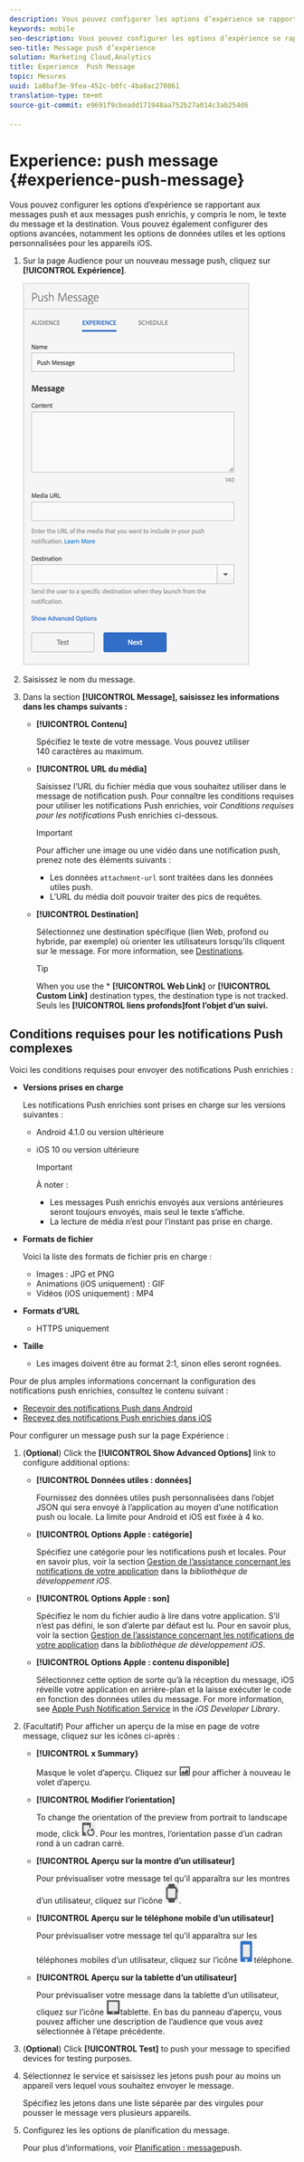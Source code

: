 ```yaml
---
description: Vous pouvez configurer les options d’expérience se rapportant aux messages push et aux messages push enrichis, y compris le nom, le texte du message et la destination. Vous pouvez également configurer des options avancées, notamment les options de données utiles et les options personnalisées pour les appareils iOS.
keywords: mobile
seo-description: Vous pouvez configurer les options d’expérience se rapportant aux messages push et aux messages push enrichis, y compris le nom, le texte du message et la destination. Vous pouvez également configurer des options avancées, notamment les options de données utiles et les options personnalisées pour les appareils iOS.
seo-title: Message push d’expérience
solution: Marketing Cloud,Analytics
title: Experience  Push Message
topic: Mesures
uuid: 1a8baf3e-9fea-452c-b0fc-4ba8ac270861
translation-type: tm+mt
source-git-commit: e9691f9cbeadd171948aa752b27a014c3ab254d6

---
```



# Experience: push message {#experience-push-message}

Vous pouvez configurer les options d’expérience se rapportant aux messages push et aux messages push enrichis, y compris le nom, le texte du message et la destination. Vous pouvez également configurer des options avancées, notamment les options de données utiles et les options personnalisées pour les appareils iOS.

1. Sur la page Audience pour un nouveau message push, cliquez sur **[!UICONTROL Expérience]**.

   ![écran de message push d’expérience](assets/experience-push-message.png)

1. Saisissez le nom du message.
1. Dans la section **[!UICONTROL Message], saisissez les informations dans les champs suivants :**

   * **[!UICONTROL Contenu]**

      Spécifiez le texte de votre message. Vous pouvez utiliser 140 caractères au maximum.

   * **[!UICONTROL URL du média]**

      Saisissez l’URL du fichier média que vous souhaitez utiliser dans le message de notification push. Pour connaître les conditions requises pour utiliser les notifications Push enrichies, voir *Conditions requises pour les notifications* Push enrichies ci-dessous.

      >[!IMPORTANT]
      >
      >Pour afficher une image ou une vidéo dans une notification push, prenez note des éléments suivants :
      > * Les données `attachment-url` sont traitées dans les données utiles push.
      > * L’URL du média doit pouvoir traiter des pics de requêtes.


   * **[!UICONTROL Destination]**

      Sélectionnez une destination spécifique (lien Web, profond ou hybride, par exemple) où orienter les utilisateurs lorsqu’ils cliquent sur le message. For more information, see [Destinations](/help/using/acquisition-main/c-create-destinations.md).

      >[!TIP]
      >
      >When you use the * **[!UICONTROL Web Link]** or **[!UICONTROL Custom Link]** destination types, the destination type is not tracked. Seuls les **[!UICONTROL liens profonds]font l’objet d’un suivi.**

## Conditions requises pour les notifications Push complexes

Voici les conditions requises pour envoyer des notifications Push enrichies :

* **Versions prises en charge**

   Les notifications Push enrichies sont prises en charge sur les versions suivantes :
   * Android 4.1.0 ou version ultérieure
   * iOS 10 ou version ultérieure

      >[!IMPORTANT]
      >
      >À noter :
      >* Les messages Push enrichis envoyés aux versions antérieures seront toujours envoyés, mais seul le texte s’affiche.
      >* La lecture de média n’est pour l’instant pas prise en charge.


* **Formats de fichier**

   Voici la liste des formats de fichier pris en charge :
   * Images : JPG et PNG
   * Animations (iOS uniquement) : GIF
   * Vidéos (iOS uniquement) : MP4

* **Formats d’URL**
   * HTTPS uniquement

* **Taille**
   * Les images doivent être au format 2:1, sinon elles seront rognées.

Pour de plus amples informations concernant la configuration des notifications push enrichies, consultez le contenu suivant :

* [Recevoir des notifications Push dans Android](/help/android/messaging-main/push-messaging/c-set-up-rich-push-notif-android.md)
* [Recevez des notifications Push enrichies dans iOS](/help/ios/messaging-main/push-messaging/c-set-up-rich-push-notif-ios.md)

Pour configurer un message push sur la page Expérience :

1. (**Optional**) Click the **[!UICONTROL Show Advanced Options]** link to configure additional options:

   * **[!UICONTROL Données utiles : données]**

      Fournissez des données utiles push personnalisées dans l’objet JSON qui sera envoyé à l’application au moyen d’une notification push ou locale. La limite pour Android et iOS est fixée à 4 ko.

   * **[!UICONTROL Options Apple : catégorie]**

      Spécifiez une catégorie pour les notifications push et locales. Pour en savoir plus, voir la section [Gestion de l’assistance concernant les notifications de votre application](https://developer.apple.com/library/content/documentation/NetworkingInternet/Conceptual/RemoteNotificationsPG/SupportingNotificationsinYourApp.html#//apple_ref/doc/uid/TP40008194-CH4-SW9) dans la *bibliothèque de développement iOS*.

   * **[!UICONTROL Options Apple : son]**

      Spécifiez le nom du fichier audio à lire dans votre application. S’il n’est pas défini, le son d’alerte par défaut est lu. Pour en savoir plus, voir la section [Gestion de l’assistance concernant les notifications de votre application](https://developer.apple.com/library/content/documentation/NetworkingInternet/Conceptual/RemoteNotificationsPG/SupportingNotificationsinYourApp.html#//apple_ref/doc/uid/TP40008194-CH4-SW10) dans la *bibliothèque de développement iOS*.

   * **[!UICONTROL Options Apple : contenu disponible]**

      Sélectionnez cette option de sorte qu’à la réception du message, iOS réveille votre application en arrière-plan et la laisse exécuter le code en fonction des données utiles du message. For more information, see [Apple Push Notification Service](https://developer.apple.com/library/content/documentation/NetworkingInternet/Conceptual/RemoteNotificationsPG/APNSOverview.html#//apple_ref/doc/uid/TP40008194-CH8-SW1) in the *iOS Developer Library*.

1. (Facultatif) Pour afficher un aperçu de la mise en page de votre message, cliquez sur les icônes ci-après :

   * **[!UICONTROL x Summary}**

      Masque le volet d’aperçu. Cliquez sur ![Aperçu](assets/icon_preview.png) pour afficher à nouveau le volet d’aperçu.

   * **[!UICONTROL Modifier l’orientation]**

      To change the orientation of the preview from portrait to landscape mode, click ![orientation](assets/icon_orientation.png). Pour les montres, l’orientation passe d’un cadran rond à un cadran carré.

   * **[!UICONTROL Aperçu sur la montre d’un utilisateur]**

      Pour prévisualiser votre message tel qu’il apparaîtra sur les montres d’un utilisateur, cliquez sur l’icône ![de surveillance](assets/icon_watch.png).

   * **[!UICONTROL Aperçu sur le téléphone mobile d’un utilisateur]**

      Pour prévisualiser votre message tel qu’il apparaîtra sur les téléphones mobiles d’un utilisateur, cliquez sur l’icône ![de](assets/icon_phone.png)téléphone.

   * **[!UICONTROL Aperçu sur la tablette d’un utilisateur]**

      Pour prévisualiser votre message dans la tablette d’un utilisateur, cliquez sur l’icône ![de la](assets/icon_tablet.png)tablette.
   En bas du panneau d’aperçu, vous pouvez afficher une description de l’audience que vous avez sélectionnée à l’étape précédente.

1. (**Optional**) Click **[!UICONTROL Test]** to push your message to specified devices for testing purposes.
1. Sélectionnez le service et saisissez les jetons push pour au moins un appareil vers lequel vous souhaitez envoyer le message.

   Spécifiez les jetons dans une liste séparée par des virgules pour pousser le message vers plusieurs appareils.

1. Configurez les les options de planification du message.

   Pour plus d’informations, voir [Planification : message](/help/using/in-app-messaging/t-create-push-message/c-schedule-push-message.md)push.
